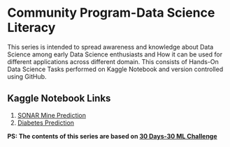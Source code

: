 # Community Program-Data Science Literacy

This series is intended to spread awareness and knowledge about Data Science among early Data Science enthusiasts and How it can be used for different applications across different domain. This consists of Hands-On Data Science Tasks performed on Kaggle Notebook and version controlled using GitHub.

## Kaggle Notebook Links
1. [SONAR Mine Prediction](https://www.kaggle.com/code/manishkr1754/sonar-mine-problem)
2. [Diabetes Prediction](https://www.kaggle.com/code/manishkr1754/diabetes-prediction-problem)

**PS: The contents of this series are based on [30 Days-30 ML Challenge](https://github.com/manishkr1754/30_Days_30_ML_Projects_Challenge)**
